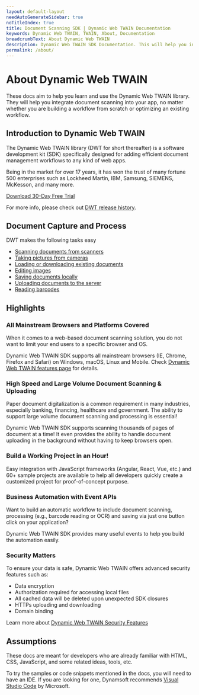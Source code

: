 ```yaml
---
layout: default-layout
needAutoGenerateSidebar: true
noTitleIndex: true
title: Document Scanning SDK | Dynamic Web TWAIN Documentation
keywords: Dynamic Web TWAIN, TWAIN, About, Documentation
breadcrumbText: About Dynamic Web TWAIN
description: Dynamic Web TWAIN SDK Documentation. This will help you integrate document scanning into your app, no matter whether you are building a workflow from scratch or optimizing an existing workflow.
permalink: /about/
---
```


# About Dynamic Web TWAIN

These docs aim to help you learn and use the Dynamic Web TWAIN library. They will help you integrate document scanning into your app, no matter whether you are building a workflow from scratch or optimizing an existing workflow.

## Introduction to Dynamic Web TWAIN

The Dynamic Web TWAIN library (DWT for short thereafter) is a software development kit (SDK) specifically designed for adding efficient document management workflows to any kind of web apps.

Being in the market for over 17 years, it has won the trust of many fortune 500 enterprises such as Lockheed Martin, IBM, Samsung, SIEMENS, McKesson, and many more. 

<a class="btn d-btn bgOrange hide-sm hide-xs" href="https://www.dynamsoft.com/web-twain/downloads">Download 30-Day Free Trial</a>

For more info, please check out <a href="{{site.info}}schedule/stable.html" target="_blank">DWT release history</a>.

## Document Capture and Process

DWT makes the following tasks easy

* [Scanning documents from scanners]({{site.indepth}}features/input.html#scan)
* [Taking pictures from cameras]({{site.indepth}}features/input.html#capture)
* [Loading or downloading existing documents]({{site.indepth}}features/input.html#load)
* [Editing images]({{site.indepth}}features/edit.html)
* [Saving documents locally]({{site.indepth}}features/output.html#save)
* [Uploading documents to the server]({{site.indepth}}features/output.html#upload)
* [Reading barcodes]({{site.indepth}}features/barcode.html)

## Highlights

### All Mainstream Browsers and Platforms Covered

When it comes to a web-based document scanning solution, you do not want to limit your end users to a specific browser and OS.

Dynamic Web TWAIN SDK supports all mainstream browsers (IE, Chrome, Firefox and Safari) on Windows, macOS, Linux and Mobile. Check [Dynamic Web TWAIN features page](https://www.dynamsoft.com/web-twain/features/) for details.

### High Speed and Large Volume Document Scanning & Uploading

Paper document digitalization is a common requirement in many industries, especially banking, financing, healthcare and government. The ability to support large volume document scanning and processing is essential!

Dynamic Web TWAIN SDK supports scanning thousands of pages of document at a time! It even provides the ability to handle document uploading in the background without having to keep browsers open.

### Build a Working Project in an Hour!

Easy integration with JavaScript frameworks (Angular, React, Vue, etc.) and 60+ sample projects are available to help all developers quickly create a customized project for proof-of-concept purpose. 

### Business Automation with Event APIs

Want to build an automatic workflow to include document scanning, processing (e.g., barcode reading or OCR) and saving via just one button click on your application? 

Dynamic Web TWAIN SDK provides many useful events to help you build the automation easily.

### Security Matters

To ensure your data is safe, Dynamic Web TWAIN offers advanced security features such as:
*	Data encryption
*	Authorization required for accessing local files
*	All cached data will be deleted upon unexpected SDK closures
*	HTTPs uploading and downloading
*	Domain binding

Learn more about [Dynamic Web TWAIN Security Features](https://www.dynamsoft.com/Products/Dynamic-Web-TWAIN-Security-Features.pdf)

## Assumptions

These docs are meant for developers who are already familiar with HTML, CSS, JavaScript, and some related ideas, tools, etc.

To try the samples or code snippets mentioned in the docs, you will need to have an IDE. If you are looking for one, Dynamsoft recommends <a href="https://code.visualstudio.com/" target="_blank">Visual Studio Code</a> by Microsoft.
